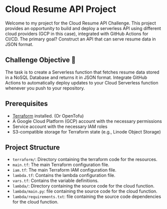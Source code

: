 # Cloud Resume API Project

Welcome to my project for the Cloud Resume API Challenge. This project provides an opportunity to build and deploy a serverless API using different cloud providers (GCP in this case), integrated with GitHub Actions for CI/CD. The primary goal? Construct an API that can serve resume data in JSON format.

## Challenge Objective 🎯

The task is to create a Serverless function that fetches resume data stored in a NoSQL Database and returns it in JSON format. Integrate GitHub Actions to automatically deploy updates to your Cloud Serverless function whenever you push to your repository.

## Prerequisites

- [Terraform](https://www.terraform.io/downloads.html) installed. (Or OpenTofu)
- A Google Cloud Platform (GCP) account with the necessary permissions
- Service account with the necessary IAM roles
- S3-compatible storage for Terraform state (e.g., Linode Object Storage)

## Project Structure

- `terraform/`: Directory containing the terraform code for the resources.
- `main.tf`: The main Terraform configuration file.
- `iam.tf`: The main Terraform IAM configuration file.
- `lambda.tf`: Contains the lambda configuration file.
- `vars.tf`: Contains the variable definitions.
- `lambda/`: Directory containing the source code for the cloud function.
- `lambda/main.py`: file containing the source code for the cloud function.
- `lambda/requirements.txt`: file containing the source code dependencies for the cloud function.


